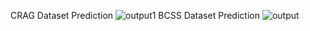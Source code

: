 CRAG Dataset Prediction
![output1](https://github.com/user-attachments/assets/187e9b4c-9ffe-40e4-8be4-b35560f23583)
BCSS Dataset Prediction
![output](https://github.com/user-attachments/assets/be44b92f-d89d-4fac-a652-6aeca60787f9)

